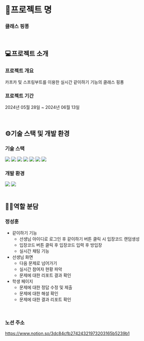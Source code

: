 # 📍프로젝트 명

<p align="center">
  
</p>

### 클래스 핑퐁

<br>

## 💻프로젝트 소개

### 프로젝트 개요
<p>카프카 및 스프링부트를 이용한 실시간 같이하기 기능의 클래스 핑퐁</p>

### 프로젝트 기간
<p>2024년 05월 28일 ~ 2024년 06월 13일</p>
<br>

## ⚙기술 스택 및 개발 환경

### 기술 스택
<div>
   <img src="https://img.shields.io/badge/springboot-6DB33F?style=for-the-badge&logo=springboot&logoColor=white">
   <img src="https://img.shields.io/badge/Apache Kafka-%3333333.svg?style=for-the-badge&logo=Apache Kafka&logoColor=white">
   <img src="https://img.shields.io/badge/java-007396?style=for-the-badge&logo=java&logoColor=white"> 
   <img src="https://img.shields.io/badge/html5-E34F26?style=for-the-badge&logo=html5&logoColor=white"> 
   <img src="https://img.shields.io/badge/javascript-F7DF1E?style=for-the-badge&logo=javascript&logoColor=black"> 
   <img src="https://img.shields.io/badge/css-1572B6?style=for-the-badge&logo=css3&logoColor=white"> 
   <img src="https://img.shields.io/badge/amazonaws-232F3E?style=for-the-badge&logo=amazonaws&logoColor=white"> 
</div>

### 개발 환경
<div>
  <img src="https://img.shields.io/badge/-IntelliJ IDEA-000000?style=flat&logo=intellijidea&logoColor=white"/>
   <img src="https://img.shields.io/badge/-MariaDB-003545?style=flat&logo=mariadb&logoColor=white"/>
</div>


<br>

## 🧑‍💻역할 분담

### 정성훈
* 같이하기 기능
  * 선생님 아이디로 로그인 후 같이하기 버튼 클릭 시 입장코드 랜덤생성
  * 입장코드 버튼 클릭 후 입장코드 입력 후 방입장
  * 실시간 채팅 기능
* 선생님 화면
  * 다음 문제로 넘어가기
  * 실시간 참여자 현황 파악
  * 문제에 대한 리포트 결과 확인  
* 학생 페이지
  * 문제에 대한 정답 수정 및 제출
  * 문제에 대한 해설 확인
  * 문제에 대한 결과 리포트 확인    
<br>
 
### 노션 주소
<https://www.notion.so/3dc84cfb27424321973203165b5239b1>
<br>



